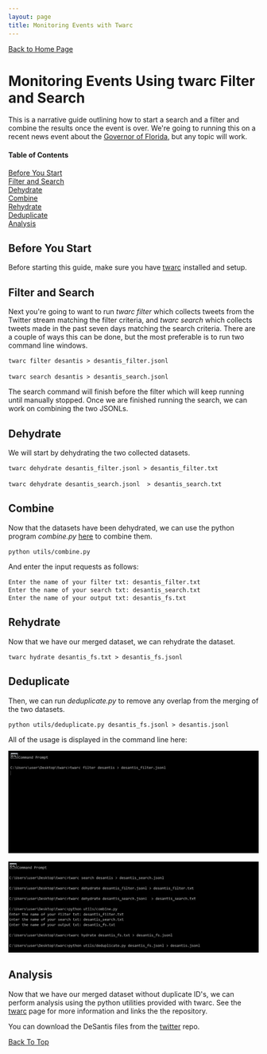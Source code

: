 ```yaml
---
layout: page
title: Monitoring Events with Twarc
---
```


[Back to Home Page](index.md)  

# Monitoring Events Using twarc Filter and Search 

This is a narrative guide outlining how to start a search and a filter and combine the results once the event is over. We're going to running this on a recent news event about the [Governor of Florida](https://www.nbcnews.com/politics/elections/gop-gov-desantis-signs-restrictive-new-voting-florida-dems-fear-n1266415), but any topic will work. 
 

#### Table of Contents
[Before You Start](#before)  
[Filter and Search](#filtersearch)  
[Dehydrate](#dehydrate)   
[Combine](#combine)   
[Rehydrate](#rehydrate)   
[Deduplicate](#deduplicate)   
[Analysis](#analysis)   


<a name="before.py"/>   

## Before You Start

Before starting this guide, make sure you have [twarc](https://github.com/DocNow/twarc) installed and setup. 


<a name="filtersearch.py"/>    

## Filter and Search

Next you're going to want to run _twarc filter_ which collects tweets from the Twitter stream matching the filter criteria, and _twarc search_ which collects tweets made in the past seven days matching the search criteria. There are a couple of ways this can be done, but the most preferable is to run two command line windows.

   
    twarc filter desantis > desantis_filter.jsonl

    twarc search desantis > desantis_search.jsonl


The search command will finish before the filter which will keep running until manually stopped. Once we are finished running the search, we can work on combining the two JSONLs. 


<a name="dehydrate"/>    

## Dehydrate

We will start by dehydrating the two collected datasets.


    twarc dehydrate desantis_filter.jsonl > desantis_filter.txt 
       
    twarc dehydrate desantis_search.jsonl  > desantis_search.txt
     

<a name="combine"/>   
    
## Combine    
   
Now that the datasets have been dehydrated, we can use the python program _combine.py_ [here](https://github.com/ucsb-collaboratory/twitter/blob/main/combine.py) to combine them.
    
    
    python utils/combine.py 
    
And enter the input requests as follows:
   
    Enter the name of your filter txt: desantis_filter.txt
    Enter the name of your search txt: desantis_search.txt
    Enter the name of your output txt: desantis_fs.txt    


<a name="rehydrate"/>      

## Rehydrate

Now that we have our merged dataset, we can rehydrate the dataset. 

    twarc hydrate desantis_fs.txt > desantis_fs.jsonl


<a name="deduplicate"/>         
    
## Deduplicate
    
Then, we can run _deduplicate.py_ to remove any overlap from the merging of the two datasets. 

    
    python utils/deduplicate.py desantis_fs.jsonl > desantis.jsonl
    
    
All of the usage is displayed in the command line here:


![DESANTIS1](/assets/desantis1.png)

![DESANTIS2](/assets/desantis2.png)


<a name="analysis.py"/>   

## Analysis

Now that we have our merged dataset without duplicate ID's, we can perform analysis using the python utilities provided with twarc. See the [twarc](https://ucsb-collaboratory.github.io/twitter/twarc.html) page for more information and links the the repository.    
 
You can download the DeSantis files from the [twitter](https://github.com/ucsb-collaboratory/twitter) repo.    
    
[Back To Top](#monioring-events-using-twarc-filter-and-search)
